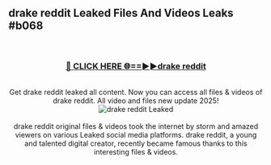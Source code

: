 ## drake reddit Leaked Files And Videos Leaks #b068
<br>
<div align="center">
<h3><a href="https://watchclip.my.id/drake reddit" rel="nofollow">🔴 CLICK HERE 🌐==►►drake reddit</a></h3>
<br>
Get drake reddit leaked all content. Now you can access all files & videos of drake reddit. All video and files new update 2025!
<br>
<a href="https://watchclip.my.id/drake reddit" rel="nofollow" data-target="animated-image.originalLink"><img src="https://i.ibb.co.com/WyWwxjT/player-gif2.gif" alt="drake reddit Leaked" style="max-width: 100%; display: inline-block;" data-target="animated-image.originalImage"></a>
<br><br>
drake reddit original files & videos took the internet by storm and amazed viewers on various Leaked social media platforms. drake reddit, a young and talented digital creator, recently became famous thanks to this interesting files & videos.
</div>
<br>